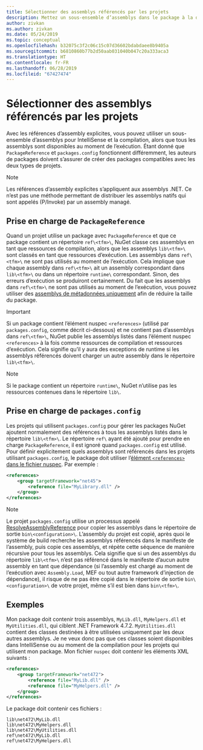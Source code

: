 ```yaml
---
title: Sélectionner des assemblys référencés par les projets
description: Mettez un sous-ensemble d’assemblys dans le package à la disposition du compilateur, alors que tous les assemblys sont disponibles au moment de l’exécution.
author: zivkan
ms.author: zivkan
ms.date: 05/24/2019
ms.topic: conceptual
ms.openlocfilehash: b32075c3f2c06c15c07d36602bdabdaee8b9405a
ms.sourcegitcommit: b6810860b77b2d50aab031040b047c20a333aca3
ms.translationtype: HT
ms.contentlocale: fr-FR
ms.lasthandoff: 06/28/2019
ms.locfileid: "67427474"
---
```

# <a name="select-assemblies-referenced-by-projects"></a>Sélectionner des assemblys référencés par les projets

Avec les références d’assembly explicites, vous pouvez utiliser un sous-ensemble d’assemblys pour IntelliSense et la compilation, alors que tous les assemblys sont disponibles au moment de l’exécution. Étant donné que `PackageReference` et `packages.config` fonctionnent différemment, les auteurs de packages doivent s’assurer de créer des packages compatibles avec les deux types de projets.

> [!Note]
> Les références d’assembly explicites s’appliquent aux assemblys .NET. Ce n’est pas une méthode permettant de distribuer les assemblys natifs qui sont appelés (P/Invoke) par un assembly managé.

## <a name="packagereference-support"></a>Prise en charge de `PackageReference`

Quand un projet utilise un package avec `PackageReference` et que ce package contient un répertoire `ref\<tfm>\`, NuGet classe ces assemblys en tant que ressources de compilation, alors que les assemblys `lib\<tfm>\` sont classés en tant que ressources d’exécution. Les assemblys dans `ref\<tfm>\` ne sont pas utilisés au moment de l’exécution. Cela implique que chaque assembly dans `ref\<tfm>\` ait un assembly correspondant dans `lib\<tfm>\` ou dans un répertoire `runtime\` correspondant. Sinon, des erreurs d’exécution se produiront certainement. Du fait que les assemblys dans `ref\<tfm>\` ne sont pas utilisés au moment de l’exécution, vous pouvez utiliser des [assemblys de métadonnées uniquement](https://github.com/dotnet/roslyn/blob/master/docs/features/refout.md) afin de réduire la taille du package.

> [!Important]
> Si un package contient l’élément nuspec `<references>` (utilisé par `packages.config`, comme décrit ci-dessous) et ne contient pas d’assemblys dans `ref\<tfm>\`, NuGet publie les assemblys listés dans l’élément nuspec `<references>` à la fois comme ressources de compilation et ressources d’exécution. Cela signifie qu’il y aura des exceptions de runtime si les assemblys référencés doivent charger un autre assembly dans le répertoire `lib\<tfm>\`.

> [!Note]
> Si le package contient un répertoire `runtime\`, NuGet n’utilise pas les ressources contenues dans le répertoire `lib\`.

## <a name="packagesconfig-support"></a>Prise en charge de `packages.config`

Les projets qui utilisent `packages.config` pour gérer les packages NuGet ajoutent normalement des références à tous les assemblys listés dans le répertoire `lib\<tfm>\`. Le répertoire `ref\` ayant été ajouté pour prendre en charge `PackageReference`, il est ignoré quand `packages.config` est utilisé. Pour définir explicitement quels assemblys sont référencés dans les projets utilisant `packages.config`, le package doit utiliser l’[élément `<references>` dans le fichier nuspec](../reference/nuspec.md#explicit-assembly-references). Par exemple :

```xml
<references>
    <group targetFramework="net45">
        <reference file="MyLibrary.dll" />
    </group>
</references>
```

> [!Note]
> Le projet `packages.config` utilise un processus appelé [ResolveAssemblyReference](https://github.com/Microsoft/msbuild/blob/master/documentation/wiki/ResolveAssemblyReference.md) pour copier les assemblys dans le répertoire de sortie `bin\<configuration>\`. L’assembly du projet est copié, après quoi le système de build recherche les assemblys référencés dans le manifeste de l’assembly, puis copie ces assemblys, et répète cette séquence de manière récursive pour tous les assemblys. Cela signifie que si un des assemblys du répertoire `lib\<tfm>\` n’est pas référencé dans le manifeste d’aucun autre assembly en tant que dépendance (si l’assembly est chargé au moment de l’exécution avec `Assembly.Load`, MEF ou tout autre framework d’injection de dépendance), il risque de ne pas être copié dans le répertoire de sortie `bin\<configuration>\` de votre projet, même s’il est bien dans `bin\<tfm>\`.

## <a name="example"></a>Exemples

Mon package doit contenir trois assemblys, `MyLib.dll`, `MyHelpers.dll` et `MyUtilities.dll`, qui ciblent .NET Framework 4.7.2. `MyUtilities.dll` contient des classes destinées à être utilisées uniquement par les deux autres assemblys. Je ne veux donc pas que ces classes soient disponibles dans IntelliSense ou au moment de la compilation pour les projets qui utilisent mon package. Mon fichier `nuspec` doit contenir les éléments XML suivants :

```xml
<references>
    <group targetFramework="net472">
        <reference file="MyLib.dll" />
        <reference file="MyHelpers.dll" />
    </group>
</references>
```

Le package doit contenir ces fichiers :

```text
lib\net472\MyLib.dll
lib\net472\MyHelpers.dll
lib\net472\MyUtilities.dll
ref\net472\MyLib.dll
ref\net472\MyHelpers.dll
```
